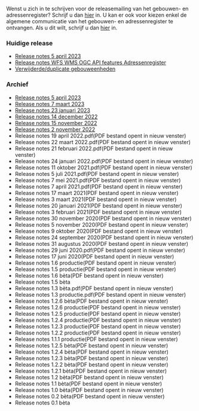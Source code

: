 Wenst u zich in te schrijven voor de releasemailing van het gebouwen- en adressenregister? Schrijf u dan [hier](https://analytics-eu.clickdimensions.com/cn/aqwrf/InReleaseGRAR) in. U kan er ook voor kiezen enkel de algemene communicatie van het gebouwen- en adressenregister te ontvangen. Als u dit wilt, schrijf u dan [hier](https://analytics-eu.clickdimensions.com/cn/aqwrf/InMailingsGRAR) in.

### Huidige release
- [Release notes 5 april 2023](https://assets.vlaanderen.be/image/upload/v1680596526/Release_notes_5_april_2023_dxijue.pdf)
- [Release notes WFS WMS OGC API features Adressenregister](https://assets.vlaanderen.be/image/upload/v1671180245/Release_notes_WFS_WMS_OGC_API_features_Adressenregister_gx5w0b.pdf)
- [Verwijderde/duplicate gebouweenheden](https://assets.vlaanderen.be/raw/upload/v1678267817/verwijderden-duplicate_gebouweenheden_owadtg.zip)

### Archief 
- [Release notes 5 april 2023](https://assets.vlaanderen.be/image/upload/v1680596526/Release_notes_5_april_2023_dxijue.pdf)
- [Release notes 7 maart 2023](https://assets.vlaanderen.be/image/upload/v1678178285/Release_notes_7_maart_2023_ur0qqj.pdf)
- [Release notes 23 januari 2023](https://assets.vlaanderen.be/image/upload/v1674220086/Release_notes_23_januari_2023_jskdlz.pdf)
- [Release notes 14 december 2022](https://assets.vlaanderen.be/image/upload/v1670583127/Release_notes_14_december_2022_cd52or.pdf)
- [Release notes 15 november 2022](https://assets.vlaanderen.be/image/upload/v1668672130/Release_notes_15_november_2022_yuocyz.pdf)
- [Release notes 2 november 2022](https://assets.vlaanderen.be/image/upload/v1667483650/Release_notes_2_november_2022_ke3dtu.pdf)
- Release notes 19 april 2022.pdf(PDF bestand opent in nieuw venster)
- Release notes 22 maart 2022.pdf(PDF bestand opent in nieuw venster)
- Release notes 21 februari 2022.pdf(PDF bestand opent in nieuw venster)
- Release notes 24 januari 2022.pdf(PDF bestand opent in nieuw venster)
- Release notes 11 oktober 2021.pdf(PDF bestand opent in nieuw venster)
- Release notes 5 juli 2021.pdf(PDF bestand opent in nieuw venster)
- Release notes 7 mei 2021.pdf(PDF bestand opent in nieuw venster)
- Release notes 7 april 2021.pdf(PDF bestand opent in nieuw venster)
- Release notes 17 maart 2021(PDF bestand opent in nieuw venster)
- Release notes 3 maart 2021(PDF bestand opent in nieuw venster)
- Release notes 20 januari 2021(PDF bestand opent in nieuw venster)
- Release notes 3 februari 2021(PDF bestand opent in nieuw venster)
- Release notes 30 november 2020(PDF bestand opent in nieuw venster)
- Release notes 5 november 2020(PDF bestand opent in nieuw venster)
- Release notes 9 oktober 2020(PDF bestand opent in nieuw venster)
- Release notes 24 september 2020(PDF bestand opent in nieuw venster)
- Release notes 31 augustus 2020(PDF bestand opent in nieuw venster)
- Release notes 29 juni 2020.pdf(PDF bestand opent in nieuw venster)
- Release notes 17 juni 2020(PDF bestand opent in nieuw venster)
- Release notes 1.6 productie(PDF bestand opent in nieuw venster)
- Release notes 1.5 productie(PDF bestand opent in nieuw venster)
- Release notes 1.6 bèta(PDF bestand opent in nieuw venster)
- Release notes 1.5 bèta
- Release notes 1.3 bèta.pdf(PDF bestand opent in nieuw venster)
- Release notes 1.3 productie.pdf(PDF bestand opent in nieuw venster)
- Release notes 1.2.6 bèta(PDF bestand opent in nieuw venster)
- Release notes 1.2.6 productie(PDF bestand opent in nieuw venster)
- Release notes 1.2.5 productie(PDF bestand opent in nieuw venster)
- Release notes 1.2.4 productie(PDF bestand opent in nieuw venster)
- Release notes 1.2.3 productie(PDF bestand opent in nieuw venster)
- Release notes 1.2.2 productie(PDF bestand opent in nieuw venster)
- Release notes 1.1.1 productie(PDF bestand opent in nieuw venster)
- Release notes 1.2.5 bèta(PDF bestand opent in nieuw venster)
- Release notes 1.2.4 bèta(PDF bestand opent in nieuw venster)
- Release notes 1.2.3 bèta(PDF bestand opent in nieuw venster)
- Release notes 1.2.2 bèta(PDF bestand opent in nieuw venster)
- Release notes 1.2.1 bèta(PDF bestand opent in nieuw venster)
- Release notes 1.2 bèta(PDF bestand opent in nieuw venster)
- Release notes 1.1 bèta(PDF bestand opent in nieuw venster)
- Release notes 1.0 bèta(PDF bestand opent in nieuw venster)
- Release notes 0.2 bèta(PDF bestand opent in nieuw venster)
- Release notes 0.1 bèta
